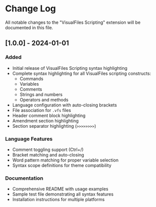 # Change Log

All notable changes to the "VisualFiles Scripting" extension will be documented in this file.

## [1.0.0] - 2024-01-01

### Added
- Initial release of VisualFiles Scripting syntax highlighting
- Complete syntax highlighting for all VisualFiles scripting constructs:
  - Commands
  - Variables
  - Comments
  - Strings and numbers
  - Operators and methods
- Language configuration with auto-closing brackets
- File association for `.vfs` files
- Header comment block highlighting
- Amendment section highlighting
- Section separator highlighting (`>>>>>>>>`)

### Language Features
- Comment toggling support (Ctrl+/)
- Bracket matching and auto-closing
- Word pattern matching for proper variable selection
- Syntax scope definitions for theme compatibility

### Documentation
- Comprehensive README with usage examples
- Sample test file demonstrating all syntax features
- Installation instructions for multiple platforms 